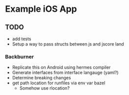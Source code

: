 Example iOS App
===============

TODO
----

- add tests
- Setup a way to pass structs between js and jscore land

### Backburner

- Replicate this on Android using hermes compiler
- Generate interfaces from interface langauge (yaml?)
- Determine breaking changes
- get path location for runfiles via env var bazel
    - Somehow use rlocation?
